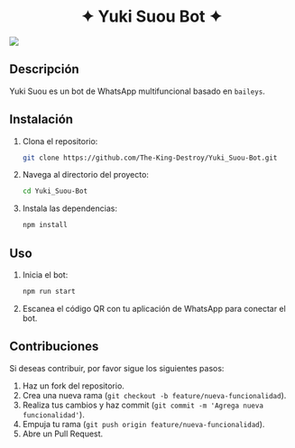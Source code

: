 <h1 align="center">✦ Yuki Suou Bot ✦</h1>

<img src="https://files.catbox.moe/om9jai.jpg">

## Descripción

Yuki Suou es un bot de WhatsApp multifuncional basado en `baileys`.

## Instalación

1. Clona el repositorio:
    ```sh
    git clone https://github.com/The-King-Destroy/Yuki_Suou-Bot.git
    ```
2. Navega al directorio del proyecto:
    ```sh
    cd Yuki_Suou-Bot
    ```
3. Instala las dependencias:
    ```sh
    npm install
    ```

## Uso

1. Inicia el bot:
    ```sh
    npm run start
    ```
2. Escanea el código QR con tu aplicación de WhatsApp para conectar el bot.

## Contribuciones

Si deseas contribuir, por favor sigue los siguientes pasos:

1. Haz un fork del repositorio.
2. Crea una nueva rama (`git checkout -b feature/nueva-funcionalidad`).
3. Realiza tus cambios y haz commit (`git commit -m 'Agrega nueva funcionalidad'`).
4. Empuja tu rama (`git push origin feature/nueva-funcionalidad`).
5. Abre un Pull Request.